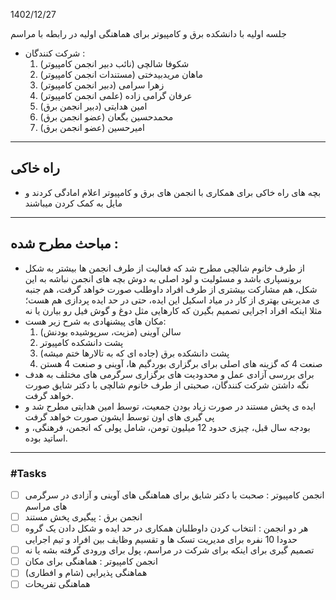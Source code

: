 
1402/12/27

جلسه اولیه با دانشکده برق و کامپیوتر برای هماهنگی اولیه در رابطه با مراسم

* شرکت کنندگان :
	1. شکوفا شالچی (نائب دبیر انجمن کامپیوتر)
	2. ماهان مریدبیدختی (مستندات انجمن کامپیوتر)
	3. زهرا سرامی (دبیر انجمن کامپیوتر)
	4. عرفان گرامی زاده (علمی انجمن کامپیوتر)
	5. امین هدایتی (دبیر انجمن برق)
	6. محمدحسین بگعان (عضو انجمن برق)
	7. امیرحسین (عضو انجمن برق)


---
## راه خاکی

* بچه های راه خاکی برای همکاری با انجمن های برق و کامپیوتر اعلام امادگی کردند و مایل به کمک کردن میباشند


---
## مباحث مطرح شده :

* از طرف خانوم شالچی مطرح شد که فعالیت از طرف انجمن ها بیشتر به شکل برونسپاری باشد و مسئولیت و لود اصلی به دوش بچه های انجمن نباشه
  به این شکل، هم مشارکت بیشتری از طرف افراد داوطلب صورت خواهد گرفت، هم جنبه ی مدیریتی بهتری از کار در میاد
  اسکیل این ایده، حتی در حد ایده پردازی هم هست؛ مثلا اینکه افراد اجرایی تصمیم بگیرن که کارهایی مثل دوغ و گوش فیل رو بیارن یا نه
* مکان های پیشنهادی به شرح زیر هست:
	1. سالن آوینی (مزیت، سرپوشیده بودنش)
	2. پشت دانشکده کامپیوتر
	3. پشت دانشکده برق (جاده ای که به تالارها ختم میشه)
	4. صنعت 4
		که گزینه های اصلی برای برگزاری بوردگیم ها، آوینی و صنعت 4 هستن
* برای بررسی آزادی عمل و محدودیت های برگزاری سرگرمی های مختلف به هدف نگه داشتن شرکت کنندگان، صحبتی از طرف خانوم شالچی با دکتر شایق صورت خواهد گرفت.
* ایده ی پخش مستند در صورت زیاد بودن جمعیت، توسط امین هدایتی مطرح شد و پی گیری های اون توسط ایشون صورت خواهد گرفت
* بودجه سال قبل، چیزی حدود 12 میلیون تومن، شامل پولی که انجمن، فرهنگی، و اساتید بوده.


---
### #Tasks 

- [ ] انجمن کامپیوتر : صحبت با دکتر شایق برای هماهنگی های آوینی و آزادی در سرگرمی های مراسم
- [ ] انجمن برق : پیگیری پخش مستند 
- [ ] هر دو انجمن : انتخاب کردن داوطلبان همکاری در حد ایده و شکل دادن یک گروه حدودا 10 نفره برای مدیریت تسک ها و تقسیم وظایف بین افراد و تیم اجرایی
- [ ] تصمیم گیری برای اینکه برای شرکت در مراسم، پول برای ورودی گرفته بشه یا نه
- [ ] انجمن کامپیوتر : هماهنگی برای مکان
- [ ] هماهنگی پذیرایی (شام و افطاری)
- [ ] هماهنگی تفریحات
